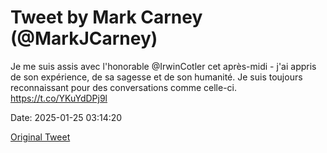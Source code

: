 # Tweet by Mark Carney (@MarkJCarney)

Je me suis assis avec l'honorable @IrwinCotler cet après-midi - j'ai appris de son expérience, de sa sagesse et de son humanité. Je suis toujours reconnaissant pour des conversations comme celle-ci. https://t.co/YKuYdDPj9l

Date: 2025-01-25 03:14:20

[Original Tweet](https://x.com/MarkJCarney/status/1882990357459407279)
